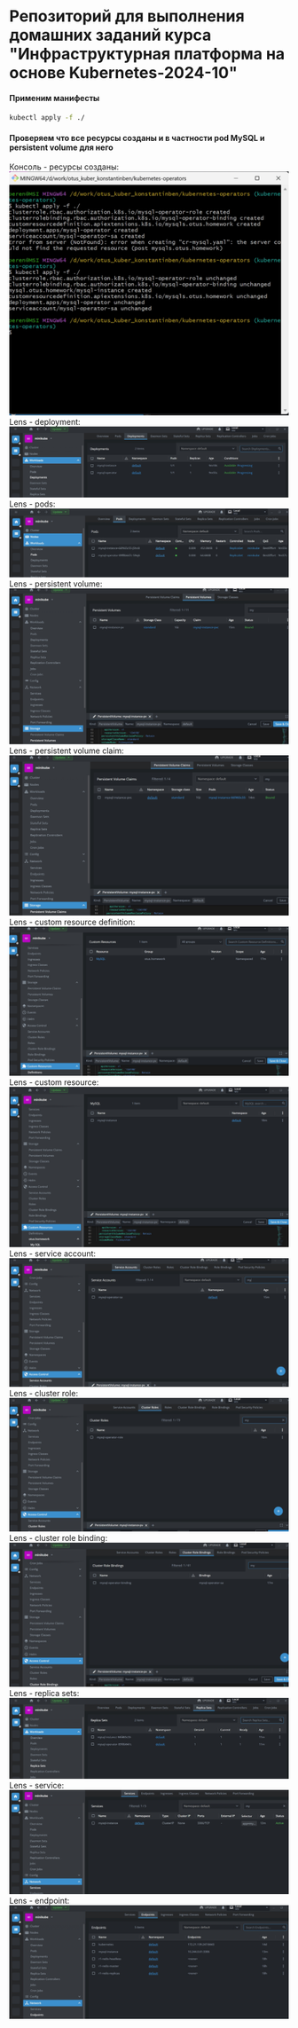 # Репозиторий для выполнения домашних заданий курса "Инфраструктурная платформа на основе Kubernetes-2024-10" 


#### Применим манифесты
```bash
kubectl apply -f ./
```

#### Проверяем что все ресурсы созданы и в частности pod MySQL и persistent volume для него
Консоль - ресурсы созданы:
![Консоль - ресурсы созданы](../images/kubernetes-operators/resources_created.jpg)
Lens - deployment:
![Lens - deployment](../images/kubernetes-operators/deployment_created.jpg)
Lens - pods:
![Lens - pods](../images/kubernetes-operators/pods_created.jpg)
Lens - persistent volume:
![Lens - persistent volume](../images/kubernetes-operators/PV.jpg)
Lens - persistent volume claim:
![Lens - persistent volume claim](../images/kubernetes-operators/PVC.jpg)
Lens - custom resource definition:
![Lens - custom resource definition](../images/kubernetes-operators/CRD.jpg)
Lens - custom resource:
![Lens - custom resource](../images/kubernetes-operators/CR.jpg)
Lens - service account:
![Lens - service account](../images/kubernetes-operators/SA.jpg)
Lens - cluster role:
![Lens - cluster role](../images/kubernetes-operators/cluster_role.jpg)
Lens - cluster role binding:
![Lens - cluster role binding](../images/kubernetes-operators/cluster_role_binding.jpg)
Lens - replica sets:
![Lens - replica sets](../images/kubernetes-operators/replica_sets.jpg)
Lens - service:
![Lens - service](../images/kubernetes-operators/service.jpg)
Lens - endpoint:
![Lens - endpoint](../images/kubernetes-operators/endpoint.jpg)